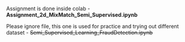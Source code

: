Assignment is done inside colab - **Assignment_2d_MixMatch_Semi_Supervised.ipynb** 

Please ignore file, this one is used for practice and trying out different dataset - 	~~Semi_Supervised_Learning_FraudDetection.ipynb~~ 


